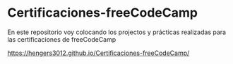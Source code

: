 # Certificaciones-freeCodeCamp
En este repositorio voy colocando los projectos y prácticas realizadas para las certificaciones de freeCodeCamp

https://hengers3012.github.io/Certificaciones-freeCodeCamp/
